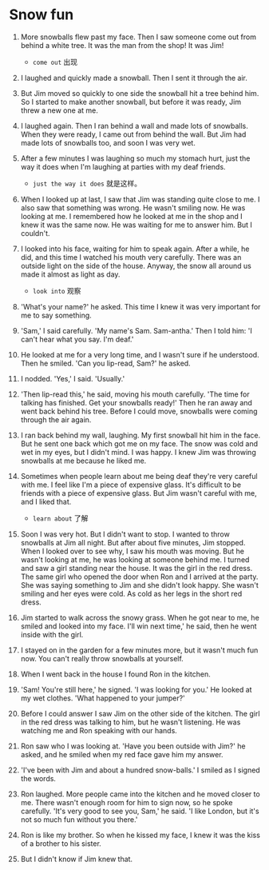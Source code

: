 # Snow fun

1. More snowballs flew past my face. Then I saw someone come out from behind a white tree. It was the man from the shop! It was Jim!

   - `come out` 出现

2. I laughed and quickly made a snowball. Then I sent it through the air.

3. But Jim moved so quickly to one side the snowball hit a tree behind him. So I started to make another snowball, but before it was ready, Jim threw a new one at me.

4. I laughed again. Then I ran behind a wall and made lots of snowballs. When they were ready, I came out from behind the wall. But Jim had made lots of snowballs too, and soon I was very wet.

5. After a few minutes I was laughing so much my stomach hurt, just the way it does when I'm laughing at parties with my deaf friends.

   - `just the way it does` 就是这样。

6. When I looked up at last, I saw that Jim was standing quite close to me. I also saw that something was wrong. He wasn't smiling now. He was looking at me. I remembered how he looked at me in the shop and I knew it was the same now. He was waiting for me to answer him. But I couldn't.

7. I looked into his face, waiting for him to speak again. After a while, he did, and this time I watched his mouth very carefully. There was an outside light on the side of the house. Anyway, the snow all around us made it almost as light as day.

   - `look into` 观察

8. 'What's your name?' he asked. This time I knew it was very important for me to say something.

9. 'Sam,' I said carefully. 'My name's Sam. Sam-antha.' Then I told him: 'I can't hear what you say. I'm deaf.'

10. He looked at me for a very long time, and I wasn't sure if he understood. Then he smiled. 'Can you lip-read, Sam?' he asked.

11. I nodded. 'Yes,' I said. 'Usually.'

12. 'Then lip-read this,' he said, moving his mouth carefully. 'The time for talking has finished. Get your snowballs ready!' Then he ran away and went back behind his tree. Before I could move, snowballs were coming through the air again.

13. I ran back behind my wall, laughing. My first snowball hit him in the face. But he sent one back which got me on my face. The snow was cold and wet in my eyes, but I didn't mind. I was happy. I knew Jim was throwing snowballs at me because he liked me.

14. Sometimes when people learn about me being deaf they're very careful with me. I feel like I'm a piece of expensive glass. It's difficult to be friends with a piece of expensive glass. But Jim wasn't careful with me, and I liked that.

    - `learn about` 了解

15. Soon I was very hot. But I didn't want to stop. I wanted to throw snowballs at Jim all night. But after about five minutes, Jim stopped. When I looked over to see why, I saw his mouth was moving. But he wasn't looking at me, he was looking at someone behind me. I turned and saw a girl standing near the house. It was the girl in the red dress. The same girl who opened the door when Ron and I arrived at the party. She was saying something to Jim and she didn't look happy. She wasn't smiling and her eyes were cold. As cold as her legs in the short red dress.

16. Jim started to walk across the snowy grass. When he got near to me, he smiled and looked into my face. I'll win next time,' he said, then he went inside with the girl.

17. I stayed on in the garden for a few minutes more, but it wasn't much fun now. You can't really throw snowballs at yourself.

18. When I went back in the house I found Ron in the kitchen.

19. 'Sam! You're still here,' he signed. 'I was looking for you.' He looked at my wet clothes. 'What happened to your jumper?'

20. Before I could answer I saw Jim on the other side of the kitchen. The girl in the red dress was talking to him, but he wasn't listening. He was watching me and Ron speaking with our hands.

21. Ron saw who I was looking at. 'Have you been outside with Jim?' he asked, and he smiled when my red face gave him my answer.

22. 'I've been with Jim and about a hundred snow-balls.' I smiled as I signed the words.

23. Ron laughed. More people came into the kitchen and he moved closer to me. There wasn't enough room for him to sign now, so he spoke carefully. 'It's very good to see you, Sam,' he said. 'I like London, but it's not so much fun without you there.'

24. Ron is like my brother. So when he kissed my face, I knew it was the kiss of a brother to his sister.

25. But I didn't know if Jim knew that.
